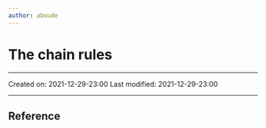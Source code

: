 ```yaml
---
author: aboude
---
```

# The chain rules
___

Created on: 2021-12-29-23:00
Last modified: 2021-12-29-23:00

___

## Reference